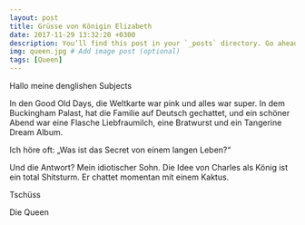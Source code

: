 ```yaml
---
layout: post
title: Grüsse von Königin Elizabeth
date: 2017-11-29 13:32:20 +0300
description: You’ll find this post in your `_posts` directory. Go ahead and edit it and re-build the site to see your changes. # Add post description (optional)
img: queen.jpg # Add image post (optional)
tags: [Queen]
---
```


Hallo meine denglishen Subjects

In den Good Old Days, die Weltkarte war pink und alles war super. In dem Buckingham Palast, hat die Familie auf Deutsch gechattet, und ein schöner Abend war eine Flasche Liebfraumilch, eine Bratwurst und ein Tangerine Dream Album.

Ich höre oft: „Was ist das Secret von einem langen Leben?“

Und die Antwort? Mein idiotischer Sohn. Die Idee von Charles als König ist ein total Shitsturm. Er chattet momentan mit einem Kaktus.

Tschüss

Die Queen
